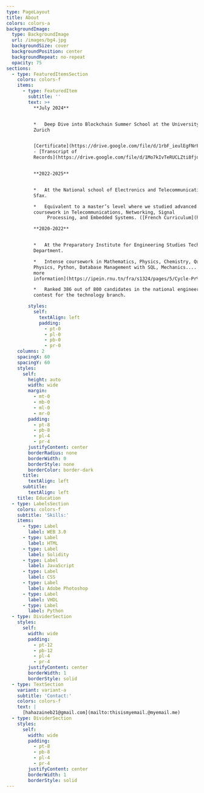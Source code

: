 ```yaml
---
type: PageLayout
title: About
colors: colors-a
backgroundImage:
  type: BackgroundImage
  url: /images/bg4.jpg
  backgroundSize: cover
  backgroundPosition: center
  backgroundRepeat: no-repeat
  opacity: 75
sections:
  - type: FeaturedItemsSection
    colors: colors-f
    items:
      - type: FeaturedItem
        subtitle: ''
        text: >+
          **July 2024** 


          *   Deep Dive into Blockchain Summer School at the University of
          Zurich


          [Certificate](https://drive.google.com/file/d/1rbF_ieulEgFNrFWYFZxBOu7zSDW4aUMI/view?usp=sharing)
          - [Transcript of
          Records](https://drive.google.com/file/d/1Mo7kIvTeRUCLZti8fjdOV3VqyZi285VS/view?usp=sharing)


          **2022-2025**


          *   At the National school of Electronics and Telecommunications of
          Sfax.

          *   Equivalent to a master’s level where we studied advanced
          coursework in Telecommunications, Networking, Signal
               Processing, and Embedded Systems. ([French Curriculum](https://drive.google.com/file/d/1z_ZNKCpmfk74t3Jpm9gz9z_ybfqDD5TC/view?usp=sharing))

          **2020-2022**


          *   At the Preparatory Institute for Engineering Studies Technology
          Department.

          *   Intense coursework in Mathematics, Physics, Chemistry, Quantum
          Physics, Python, Database Management with SQL, Mechanics.... ([for
          more
          information](https://ipein.rnu.tn/fra/s1324/pages/5/Cycle-Pr%C3%A9paratoire-Programmes))

          *   Ranked 386 out of 800 candidates in the national engineering
          contest for the technology branch.

        styles:
          self:
            textAlign: left
            padding:
              - pt-0
              - pl-0
              - pb-0
              - pr-0
    columns: 2
    spacingX: 60
    spacingY: 60
    styles:
      self:
        height: auto
        width: wide
        margin:
          - mt-0
          - mb-0
          - ml-0
          - mr-0
        padding:
          - pt-8
          - pb-8
          - pl-4
          - pr-4
        justifyContent: center
        borderRadius: none
        borderWidth: 0
        borderStyle: none
        borderColor: border-dark
      title:
        textAlign: left
      subtitle:
        textAlign: left
    title: Education
  - type: LabelsSection
    colors: colors-f
    subtitle: 'Skills:'
    items:
      - type: Label
        label: WEB 3.0
      - type: Label
        label: HTML
      - type: Label
        label: Solidity
      - type: Label
        label: JavaScript
      - type: Label
        label: CSS
      - type: Label
        label: Adobe Photoshop
      - type: Label
        label: VHDL
      - type: Label
        label: Python
  - type: DividerSection
    styles:
      self:
        width: wide
        padding:
          - pt-12
          - pb-12
          - pl-4
          - pr-4
        justifyContent: center
        borderWidth: 1
        borderStyle: solid
  - type: TextSection
    variant: variant-a
    subtitle: 'Contact:'
    colors: colors-f
    text: |
      [hahazaineb21@gmail.com](mailto:thisismyemail.@myemail.me)
  - type: DividerSection
    styles:
      self:
        width: wide
        padding:
          - pt-8
          - pb-8
          - pl-4
          - pr-4
        justifyContent: center
        borderWidth: 1
        borderStyle: solid
---
```

